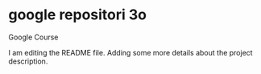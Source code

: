 # google repositori 3o
Google Course

I am editing the README file. Adding some more details about the project description.

